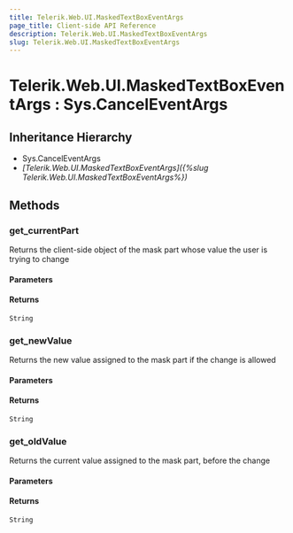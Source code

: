 ```yaml
---
title: Telerik.Web.UI.MaskedTextBoxEventArgs
page_title: Client-side API Reference
description: Telerik.Web.UI.MaskedTextBoxEventArgs
slug: Telerik.Web.UI.MaskedTextBoxEventArgs
---
```


# Telerik.Web.UI.MaskedTextBoxEventArgs : Sys.CancelEventArgs 

## Inheritance Hierarchy

* Sys.CancelEventArgs
* *[Telerik.Web.UI.MaskedTextBoxEventArgs]({%slug Telerik.Web.UI.MaskedTextBoxEventArgs%})*

## Methods

###  get_currentPart

Returns the client-side object of the mask part whose value the user is trying to change

#### Parameters

#### Returns

`String` 

###  get_newValue

Returns the new value assigned to the mask part if the change is allowed

#### Parameters

#### Returns

`String` 

###  get_oldValue

Returns the current value assigned to the mask part, before the change

#### Parameters

#### Returns

`String` 
